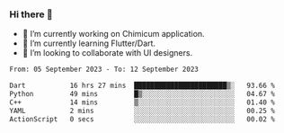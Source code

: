 ### Hi there 👋

<!--
**devcat37/devcat37** is a ✨ _special_ ✨ repository because its `README.md` (this file) appears on your GitHub profile.-->


- 🔭 I’m currently working on Chimicum application.
- 🌱 I’m currently learning Flutter/Dart.
- 👯 I’m looking to collaborate with UI designers.
<!-- - 🤔 I’m looking for help with ... -->

<!--START_SECTION:waka-->

```txt
From: 05 September 2023 - To: 12 September 2023

Dart           16 hrs 27 mins  ███████████████████████▒░   93.66 %
Python         49 mins         █▒░░░░░░░░░░░░░░░░░░░░░░░   04.67 %
C++            14 mins         ▒░░░░░░░░░░░░░░░░░░░░░░░░   01.40 %
YAML           2 mins          ░░░░░░░░░░░░░░░░░░░░░░░░░   00.25 %
ActionScript   0 secs          ░░░░░░░░░░░░░░░░░░░░░░░░░   00.02 %
```

<!--END_SECTION:waka-->
